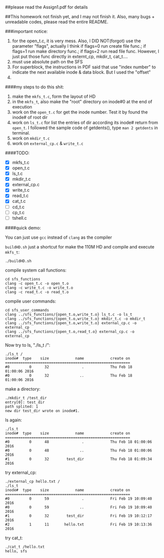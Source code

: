##please read the Assign1.pdf for details 

##This homework not finish yet, and I may not finish it. Also, many bugs + unreadable codes, please read the entire README.

###important notice:
1. for the open_t.c, it is very mess. Also, I DID NOT(forgot) use the parameter "flags", actually I think if flags=0 run create file func.; if flags=1 run make directory func.; if flags=2 run read file func. However, I just put those func directly in externt_cp, mkdir_t, cat_t....
2. must use absolute path on the SFS
3. For superblock, the instructions in PDF said that use "index number" to indicate the next available inode & data block. But I used the "offset"
4. 

####my steps to do this shit:
1. make the ```mkfs_t.c```, form the layout of HD
2. in the ```mkfs_t```, also make the "root" directory on inode#0 at the end of execution
3. work on the ```open_t.c``` for get the inode number. Test it by found the inode# of root dir
4. work on ```ls_t.c``` for list the entries of dir according its inode# return from ```open_t```. I followed the sample code of getdents(), type ```man 2 getdents``` in terminal.
5. work on ```mkdir_t.c```
6. work on ```external_cp.c``` & ```write_t.c```


####TODO:
- [x] mkfs_t.c
- [x] open_t.c
- [x] ls_t.c
- [x] mkdir_t.c
- [x] external_cp.c
- [x] write_t.c
- [x] read_t.c
- [x] cat_t.c
- [ ] cd_t.c
- [ ] cp_t.c
- [ ] tshell.c

####quick demo:

You can just use ```gcc``` instead of ```clang``` as the compiler

```buildHD.sh``` just a shortcut for make the 110M HD and compile and execute ```mkfs_t```:

    ./buildHD.sh

compile system call functions:

    cd sfs_functions
    clang -c open_t.c -o open_t.o
    clang -c write_t.c -o write_t.o
    clang -c read_t.c -o read_t.o

compile user commands:

    cd sfs_user_commands
    clang ../sfs_functions/{open_t.o,write_t.o} ls_t.c -o ls_t
    clang ../sfs_functions/{open_t.o,write_t.o} mkdir_t.c -o mkdir_t
    clang ../sfs_functions/{open_t.o,write_t.o} external_cp.c -o external_cp
    clang ../sfs_functions/{open_t.o,read_t.o} external_cp.c -o external_cp

Now try to ls, "./ls_t /":

    ./ls_t /
    inode#  type    size            name            create on
    =========================================================
    #0         0      32               .            Thu Feb 18     01:00:06 2016
    #0         0      32              ..            Thu Feb 18     01:00:06 2016

make a directory:

    ./mkdir_t /test_dir
    entry[0]: test_dir
    path splited: 1
    new dir test_dir wrote on inode#1.

ls again:

    ./ls_t
    inode#  type    size            name            create on
    =========================================================
    #0         0      48               .            Thu Feb 18 01:00:06 2016
    #0         0      48              ..            Thu Feb 18 01:00:06 2016
    #1         0      32        test_dir            Thu Feb 18 01:09:34 2016

try external_cp:

    ./external_cp hello.txt /
    ./ls_t
    inode#  type    size            name            create on
    =========================================================
    #0         0      59               .            Fri Feb 19 10:09:40 2016
    #0         0      59              ..            Fri Feb 19 10:09:40 2016
    #1         0      32        test_dir            Fri Feb 19 10:12:17 2016
    #2         1      11       hello.txt            Fri Feb 19 10:13:36 2016

try cat_t:

    ./cat_t /hello.txt
    hello, sfs
